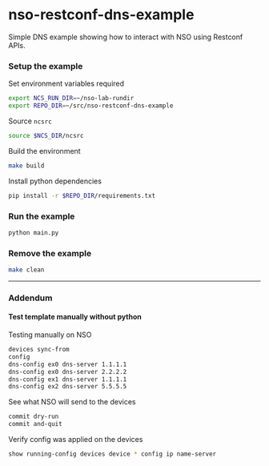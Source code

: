 # nso-restconf-dns-example

Simple DNS example showing how to interact with NSO using Restconf APIs.

### Setup the example

Set environment variables required

```bash
export NCS_RUN_DIR=~/nso-lab-rundir
export REPO_DIR=~/src/nso-restconf-dns-example
```

Source `ncsrc`

```bash
source $NCS_DIR/ncsrc
```

Build the environment

```bash
make build
```

Install python dependencies

```bash
pip install -r $REPO_DIR/requirements.txt
```

### Run the example

```bash
python main.py
```

### Remove the example

```bash
make clean
```

---

### Addendum

#### Test template manually without python

Testing manually on NSO

```bash
devices sync-from
config
dns-config ex0 dns-server 1.1.1.1
dns-config ex0 dns-server 2.2.2.2
dns-config ex1 dns-server 1.1.1.1
dns-config ex2 dns-server 5.5.5.5
```

See what NSO will send to the devices

```bash
commit dry-run
commit and-quit
```

Verify config was applied on the devices

```bash
show running-config devices device * config ip name-server
```

<!-- ncs_cmd -dd -c 'maction "/packages/reload"' -->
